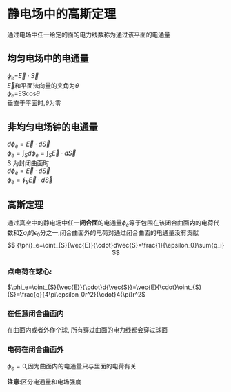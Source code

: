 # 静电场中的高斯定理
通过电场中任一给定的面的电力线数称为通过该平面的电通量  
## 均匀电场中的电通量  
${\phi}_e$=$\vec{E}{\cdot}\vec{S}$  
$\vec{E}$和平面法向量的夹角为$\theta$  
${\phi}_e$=EScos$\theta$  
垂直于平面时,$\theta$为零

## 非均匀电场钟的电通量  
$d{\phi}_e=\vec{E}{\cdot}d\vec{S}$  
${\phi}_e=\int_{S}{d\phi_e}=\int_{S}{\vec{E}{\cdot}d\vec{S}}$  
S 为封闭曲面时  
$d{\phi}_e=\vec{E}{\cdot}d\vec{S}$  
${\phi}_e=\oint_{S}\vec{E}{\cdot}d\vec{S}$  
## 高斯定理  
通过真空中的静电场中任一**闭合面**的电通量$\phi_e$等于包围在该闭合曲面**内**的电荷代数和$\sum{q_i}$的$\epsilon_0$分之一,闭合曲面外的电荷对通过闭合曲面的电通量没有贡献    
$$ {\phi}_e=\oint_{S}{\vec{E}}{\cdot}d\vec{S}=\frac{1}{\epsilon_0}\sum{q_i} $$  
### 点电荷在球心:  
$\phi_e=\oint_{S}{\vec{E}}{\cdot}d{\vec{S}}=\vec{E}{\cdot}\oint_{S}{S}=\frac{q}{4\pi\epsilon_0r^2}{\cdot}4{\pi}r^2$  
### 在任意闭合曲面内  
在曲面内或者外作个球, 所有穿过曲面的电力线都会穿过球面  
### 电荷在闭合曲面外  
$\phi_e=0$,因为曲面内的电通量只与里面的电荷有关  

**注意**:区分电通量和电场强度
